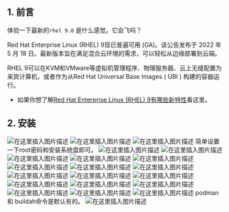 


##  1. 前言
体验一下最新的`rhel 9.0` 是什么感觉。它会飞吗？

Red Hat Enterprise Linux (RHEL) 9现已普遍可用 (GA)。该公告发布于 2022 年 5 月 18 日。最新版本旨在满足混合云环境的需求，可以轻松从边缘部署到云端。

RHEL 9可以在KVM和VMware等虚拟机管理程序、物理服务器、云上无缝配置为来宾计算机，或者作为从Red Hat Universal Base Images ( UBI ) 构建的容器运行。

- 如果你想了解[Red Hat Enterprise Linux (RHEL) 9有哪些新特性](https://blog.csdn.net/xixihahalelehehe/article/details/127914085)看这里。

##  2. 安装
![在这里插入图片描述](https://img-blog.csdnimg.cn/36c7d8a017884dbd9f29a5ac2fcac404.png)
![在这里插入图片描述](https://img-blog.csdnimg.cn/8cd134b2b3314a24827cb6b8868a924d.png)
![在这里插入图片描述](https://img-blog.csdnimg.cn/bc9c18ebc09b4460ad3fc3df2a7a13d1.png)
简单设置一下root密码和安装系统盘即可。
![在这里插入图片描述](https://img-blog.csdnimg.cn/ff230ac5a3e34869bee79f81821f182e.png)
![在这里插入图片描述](https://img-blog.csdnimg.cn/387ce660beba452b84ce0c9bec645c7c.png)
![在这里插入图片描述](https://img-blog.csdnimg.cn/f0bc63082f734c29a17efe5674304c0d.png)
![在这里插入图片描述](https://img-blog.csdnimg.cn/d3a7f7e5ad5341028d4600d1aa9e95c4.png)
![在这里插入图片描述](https://img-blog.csdnimg.cn/8bebb3c47c9e4f7cb0cc0ef5b67e93d3.png)
![在这里插入图片描述](https://img-blog.csdnimg.cn/6b4bab986b7a4ec7af4595d902c11b52.png)
![在这里插入图片描述](https://img-blog.csdnimg.cn/25de52e2822542b1ab3c495bc3f0ca9e.png)
![在这里插入图片描述](https://img-blog.csdnimg.cn/69851c9355004a1f810ed7ff42dd9bca.png)
![在这里插入图片描述](https://img-blog.csdnimg.cn/ac14b7b483b74167a13ef9cbe16872e8.png)
![在这里插入图片描述](https://img-blog.csdnimg.cn/a9e712de8f5f412fbd407307105c6efd.png)
![在这里插入图片描述](https://img-blog.csdnimg.cn/d84e10ff8f224110a17949a5fd882e09.png)
![在这里插入图片描述](https://img-blog.csdnimg.cn/80d6ec2e15ad4ebebfff9b4374790bcd.png)
![在这里插入图片描述](https://img-blog.csdnimg.cn/5218ce06d6ac44b0aab78f29945feb41.png)
![在这里插入图片描述](https://img-blog.csdnimg.cn/c122d5de24424497a6c532ef2659a239.png)
![在这里插入图片描述](https://img-blog.csdnimg.cn/da982f5741c84ffca4c4ea7c80d58a67.png)
![在这里插入图片描述](https://img-blog.csdnimg.cn/2c851f7fa5d94ac2acd6d4aac43010fb.png)
![在这里插入图片描述](https://img-blog.csdnimg.cn/23b4260c62ee4dd8ba784ea7186514cd.png)
podman 和 buildah命令是默认有的。
![在这里插入图片描述](https://img-blog.csdnimg.cn/b31730985a934a9696932bf60fff98f6.png)

